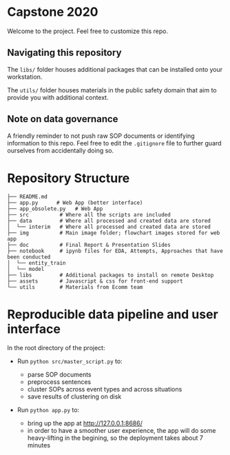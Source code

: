 # Capstone 2020

Welcome to the project. Feel free to customize this repo.

## Navigating this repository

The `libs/` folder houses additional packages that can be installed onto your workstation.

The `utils/` folder houses materials in the public safety domain that aim to provide you with additional context.

## Note on data governance

A friendly reminder to not push raw SOP documents or identifying information to this repo. Feel free to edit the `.gitignore` file to further guard ourselves from accidentally doing so.


# Repository Structure

```
├── README.md         
├── app.py      # Web App (better interface)
├── app_obsolete.py   # Web App
├── src          # Where all the scripts are included
├── data         # Where all processed and created data are stored 
│  └── interim   # Where all processed and created data are stored
├── img          # Main image folder; flowchart images stored for web app 
├── doc          # Final Report & Presentation Slides
├── notebook     # ipynb files for EDA, Attempts, Approaches that have been conducted
│  └── entity_train  
│  └── model
├── libs         # Additional packages to install on remote Desktop
├── assets       # Javascript & css for front-end support
└── utils        # Materials from Ecomm team
```



# Reproducible data pipeline and user interface

In the root directory of the project:
- Run `python src/master_script.py` to:
  - parse SOP documents
  - preprocess sentences
  - cluster SOPs across event types and across situations
  - save results of clustering on disk

- Run `python app.py` to:
  - bring up the app at http://127.0.0.1:8686/
  - in order to have a smoother user experience, the app will do some heavy-lifting in the begining, so the deployment takes about 7 minutes





